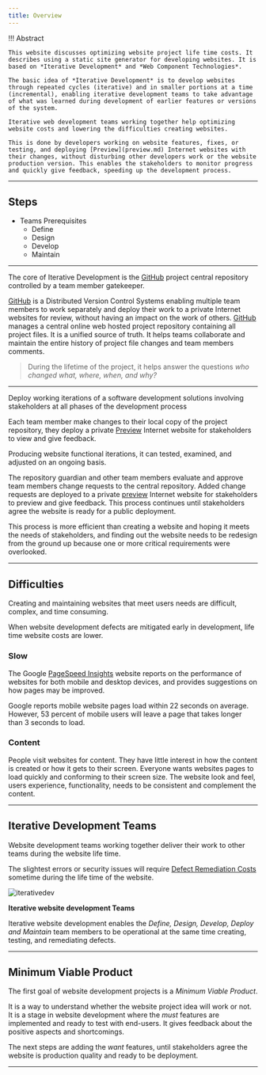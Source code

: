 ```yaml
---
title: Overview
---
```


!!! Abstract

	This website discusses optimizing website project life time costs. It describes using a static site generator for developing websites. It is based on *Iterative Development* and *Web Component Technologies*.

	The basic idea of *Iterative Development* is to develop websites through repeated cycles (iterative) and in smaller portions at a time (incremental), enabling iterative development teams to take advantage of what was learned during development of earlier features or versions of the system. 

	Iterative web development teams working together help optimizing website costs and lowering the difficulties creating websites.

	This is done by developers working on website features, fixes, or testing, and deploying [Preview](preview.md) Internet websites with their changes, without disturbing other developers work or the website production version. This enables the stakeholders to monitor progress and quickly give feedback, speeding up the development process.

---


## Steps

- Teams Prerequisites
	- Define
	- Design
	- Develop
	- Maintain



---

The core of Iterative Development is the [GitHub](git-github#gitHub) project central repository controlled by a team member gatekeeper.

[GitHub](git-github#gitHub) is a Distributed Version Control Systems  enabling multiple team members to work separately and deploy their work to a private Internet websites for review, without having an impact on the work of others. [GitHub](git-github#gitHub) manages a central online web hosted project repository containing all project files. It is a unified source of truth. It helps teams collaborate and maintain the entire history of project file changes and team members comments.

> During the lifetime of the project, it helps answer the questions *who changed what, where, when, and why?* 

---

Deploy working iterations of a software development solutions involving stakeholders at all phases of the development process

Each team member make changes to their local copy of the project repository, they deploy a private [Preview](preview.md)  Internet website for stakeholders to view and give feedback.

Producing website functional iterations, it can tested, examined, and adjusted on an ongoing basis.

The repository guardian and other team members evaluate and approve team members change requests to the central repository. Added change requests are deployed to a private [preview](preview.md) Internet website for stakeholders to preview and give feedback. This process continues until stakeholders agree the website is ready for a public deployment.

This process is more efficient than creating a website and hoping it meets the needs of stakeholders, and finding out the website needs to be redesign from the ground up because one or more critical requirements were overlooked.

---

## Difficulties

Creating and maintaining websites that meet users needs are difficult, complex, and time consuming.

When website development defects are mitigated early in development, life time website costs are lower.

### Slow

The Google [PageSpeed Insights](https://pagespeed.web.dev/) website reports on the performance of websites for both mobile and desktop devices, and provides suggestions on how pages may be improved.

Google reports mobile website pages load within 22 seconds on average. However, 53 percent of mobile users will leave a page that takes longer than 3 seconds to load.

### Content

People visit websites for content. They have little interest in how the content is created or how it gets to their screen. Everyone wants websites pages to load quickly and conforming to their screen size. The website look and feel, users experience, functionality, needs to be consistent and complement the content.

---

## Iterative Development Teams


Website development teams working together deliver their work to other teams during the website life time.

The slightest errors or security issues will require [Defect Remediation Costs](defect_costs.md) sometime during the life time of the website.

![iterativedev](/img/iterativedev.png)

**Iterative website development Teams**

Iterative website development enables the *Define, Design, Develop, Deploy and Maintain* team members to be operational at the same time creating, testing, and remediating defects.


---

## Minimum Viable Product

The first goal of website development projects is a *Minimum Viable Product*. 

It is a way to understand whether the website project idea will work or not. It is a stage in website development where the *must* features are implemented and ready to test with end-users. It gives feedback about the positive aspects and shortcomings.

The next steps are adding the *want* features, until stakeholders agree the website is production quality and ready to be deployment.

---

